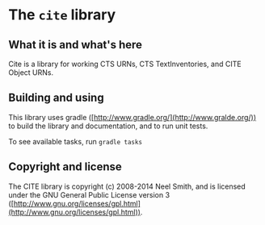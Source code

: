 # The `cite` library #

## What it is and what's here
Cite is a library for working CTS URNs, CTS TextInventories, and  CITE Object URNs.

## Building and using
This library uses gradle ([http://www.gradle.org/](http://www.gralde.org/)) to build the
library and documentation, and to run unit tests.

To see available tasks, run `gradle tasks`


## Copyright and license

The CITE library is copyright (c) 2008-2014 Neel Smith, and  is licensed under the GNU General Public License version 3 ([http://www.gnu.org/licenses/gpl.html](http://www.gnu.org/licenses/gpl.html)).

